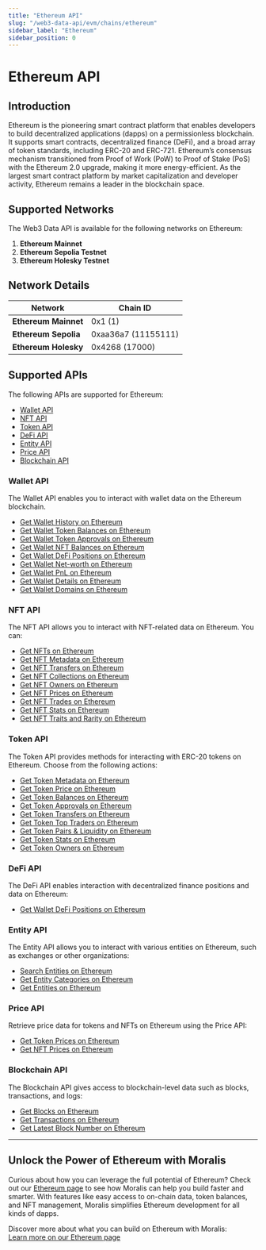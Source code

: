 ```yaml
---
title: "Ethereum API"
slug: "/web3-data-api/evm/chains/ethereum"
sidebar_label: "Ethereum"
sidebar_position: 0
---
```


# Ethereum API

## Introduction

Ethereum is the pioneering smart contract platform that enables developers to build decentralized applications (dapps) on a permissionless blockchain. It supports smart contracts, decentralized finance (DeFi), and a broad array of token standards, including ERC-20 and ERC-721. Ethereum’s consensus mechanism transitioned from Proof of Work (PoW) to Proof of Stake (PoS) with the Ethereum 2.0 upgrade, making it more energy-efficient. As the largest smart contract platform by market capitalization and developer activity, Ethereum remains a leader in the blockchain space.

## Supported Networks

The Web3 Data API is available for the following networks on Ethereum:

1. **Ethereum Mainnet**
2. **Ethereum Sepolia Testnet**
3. **Ethereum Holesky Testnet**

## Network Details

| Network | Chain ID |
| ---- | ---- |
| **Ethereum Mainnet** | 0x1 (1)             |
| **Ethereum Sepolia** | 0xaa36a7 (11155111) |
| **Ethereum Holesky** | 0x4268 (17000)      |

## Supported APIs

The following APIs are supported for Ethereum:


  - <a href="/web3-data-api/evm/reference#wallet-api">Wallet API</a>
  - <a href="/web3-data-api/evm/reference#nft-api">NFT API</a>
  - <a href="/web3-data-api/evm/reference#token-api">Token API</a>
  - <a href="/web3-data-api/evm/reference#defi-api">DeFi API</a>
  - <a href="/web3-data-api/evm/reference#entity-api">Entity API</a>
  - <a href="/web3-data-api/evm/reference#price-api">Price API</a>
  - <a href="/web3-data-api/evm/reference#blockchain-api">Blockchain API</a>


### Wallet API

The Wallet API enables you to interact with wallet data on the Ethereum blockchain.


  - <a href="/web3-data-api/evm/reference#get-wallet-history">Get Wallet History on Ethereum</a>
  - <a href="/web3-data-api/evm/reference#get-wallet-token-balances">Get Wallet Token Balances on Ethereum</a>
  - <a href="/web3-data-api/evm/reference#get-wallet-token-approvals">Get Wallet Token Approvals on Ethereum</a>
  - <a href="/web3-data-api/evm/reference#get-wallet-nft-balances">Get Wallet NFT Balances on Ethereum</a>
  - <a href="/web3-data-api/evm/reference#get-wallet-defi-positions">Get Wallet DeFi Positions on Ethereum</a>
  - <a href="/web3-data-api/evm/reference#get-wallet-net-worth">Get Wallet Net-worth on Ethereum</a>
  - <a href="/web3-data-api/evm/reference#get-wallet-pnl">Get Wallet PnL on Ethereum</a>
  - <a href="/web3-data-api/evm/reference#get-wallet-details">Get Wallet Details on Ethereum</a>
  - <a href="/web3-data-api/evm/reference#get-wallet-domains">Get Wallet Domains on Ethereum</a>


### NFT API

The NFT API allows you to interact with NFT-related data on Ethereum. You can:


  - <a href="/web3-data-api/evm/reference#get-nfts">Get NFTs on Ethereum</a>
  - <a href="/web3-data-api/evm/reference#get-nft-metadata">Get NFT Metadata on Ethereum</a>
  - <a href="/web3-data-api/evm/reference#get-nft-transfers">Get NFT Transfers on Ethereum</a>
  - <a href="/web3-data-api/evm/reference#get-nft-collections">Get NFT Collections on Ethereum</a>
  - <a href="/web3-data-api/evm/reference#get-nft-owners">Get NFT Owners on Ethereum</a>
  - <a href="/web3-data-api/evm/reference#get-nft-prices">Get NFT Prices on Ethereum</a>
  - <a href="/web3-data-api/evm/reference#get-nft-trades">Get NFT Trades on Ethereum</a>
  - <a href="/web3-data-api/evm/reference#get-nft-stats">Get NFT Stats on Ethereum</a>
  - <a href="/web3-data-api/evm/reference#get-nft-traits-and-rarity">Get NFT Traits and Rarity on Ethereum</a>


### Token API

The Token API provides methods for interacting with ERC-20 tokens on Ethereum. Choose from the following actions:


  - <a href="/web3-data-api/evm/reference#get-token-metadata">Get Token Metadata on Ethereum</a>
  - <a href="/web3-data-api/evm/reference#get-token-price">Get Token Price on Ethereum</a>
  - <a href="/web3-data-api/evm/reference#get-token-balances">Get Token Balances on Ethereum</a>
  - <a href="/web3-data-api/evm/reference#get-token-approvals">Get Token Approvals on Ethereum</a>
  - <a href="/web3-data-api/evm/reference#get-token-transfers">Get Token Transfers on Ethereum</a>
  - <a href="/web3-data-api/evm/reference#get-token-top-traders">Get Token Top Traders on Ethereum</a>
  - <a href="/web3-data-api/evm/reference#get-token-pairs--liquidity">Get Token Pairs & Liquidity on Ethereum</a>
  - <a href="/web3-data-api/evm/reference#get-token-stats">Get Token Stats on Ethereum</a>
  - <a href="/web3-data-api/evm/reference#get-token-holders">Get Token Owners on Ethereum</a>


### DeFi API

The DeFi API enables interaction with decentralized finance positions and data on Ethereum:


  - <a href="/web3-data-api/evm/reference#get-wallet-defi-positions">Get Wallet DeFi Positions on Ethereum</a>


### Entity API

The Entity API allows you to interact with various entities on Ethereum, such as exchanges or other organizations:


  - <a href="/web3-data-api/evm/reference#search-entities">Search Entities on Ethereum</a>
  - <a href="/web3-data-api/evm/reference#get-entity-categories">Get Entity Categories on Ethereum</a>
  - <a href="/web3-data-api/evm/reference#get-entities">Get Entities on Ethereum</a>


### Price API

Retrieve price data for tokens and NFTs on Ethereum using the Price API:


  - <a href="/web3-data-api/evm/reference#get-token-prices">Get Token Prices on Ethereum</a>
  - <a href="/web3-data-api/evm/reference#get-nft-prices">Get NFT Prices on Ethereum</a>


### Blockchain API

The Blockchain API gives access to blockchain-level data such as blocks, transactions, and logs:


  - <a href="/web3-data-api/evm/reference#get-blocks">Get Blocks on Ethereum</a>
  - <a href="/web3-data-api/evm/reference#get-transactions">Get Transactions on Ethereum</a>
  - <a href="/web3-data-api/evm/reference#get-latest-block-number">Get Latest Block Number on Ethereum</a>


---

## Unlock the Power of Ethereum with Moralis

Curious about how you can leverage the full potential of Ethereum? Check out our [Ethereum page](https://developers.moralis.com/chains/ethereum/) to see how Moralis can help you build faster and smarter. With features like easy access to on-chain data, token balances, and NFT management, Moralis simplifies Ethereum development for all kinds of dapps.

Discover more about what you can build on Ethereum with Moralis:  
[Learn more on our Ethereum page](https://developers.moralis.com/chains/ethereum/)
